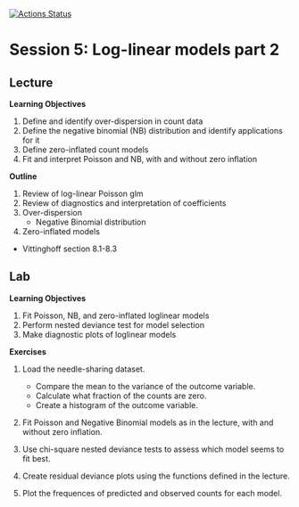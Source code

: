 <!-- badges: start -->
[![Actions Status](https://github.com/waldronbios2/session5/workflows/build/badge.svg)](https://github.com/waldronbios2/templatesession/actions)
<!-- badges: end -->

# Session 5: Log-linear models part 2

## Lecture

**Learning Objectives**

1. Define and identify over-dispersion in count data
2. Define the negative binomial (NB) distribution and identify applications for it
3. Define zero-inflated count models
4. Fit and interpret Poisson and NB, with and without zero inflation

**Outline**

1. Review of log-linear Poisson glm
2. Review of diagnostics and interpretation of coefficients
3. Over-dispersion
    + Negative Binomial distribution
4. Zero-inflated models

* Vittinghoff section 8.1-8.3

## Lab

**Learning Objectives**

1. Fit Poisson, NB, and zero-inflated loglinear models
2. Perform nested deviance test for model selection
3. Make diagnostic plots of loglinear models

**Exercises**

1. Load the needle-sharing dataset. 
    + Compare the mean to the variance of the outcome variable. 
    + Calculate what fraction of the counts are zero.
    + Create a histogram of the outcome variable.

2. Fit Poisson and Negative Binomial models as in the lecture, with and without zero inflation.

3. Use chi-square nested deviance tests to assess which model seems to fit best.

4. Create residual deviance plots using the functions defined in the lecture.

5. Plot the frequences of predicted and observed counts for each model.

